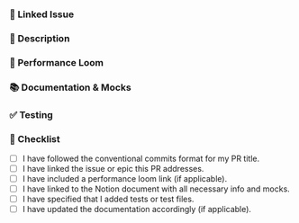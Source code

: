 <!---
☝️ PR title should follow conventional commits format: type(scope): subject
Examples: 
- feat(epics): add new payment gateway integration
- fix(epics): resolve memory leak in data processing

Learn more about conventional commits: https://www.conventionalcommits.org
-->

### 🔗 Linked Issue

<!-- 
Link the issue that this PR aims to address. Use the keyword 'Closes' followed by the issue number, as recommended by GitHub, to automatically link and close the issue when the PR is merged.

Example: Closes #1234 
-->

### 📝 Description

<!-- 
Provide a detailed explanation of your PR. 
What does it implement or fix? How does it improve the project? 
If it resolves an open epic or issue, please link to it using the 'Closes #issueNumber' syntax.
-->

### 🎥 Performance Loom

<!-- 
Include a loom link showing the performance improvements or feature functioning, if applicable. This helps the QA team understand the impact and functionality without having to check out the branch locally.
-->

### 📚 Documentation & Mocks

<!-- 
Include a link to the Notion document that contains all the necessary information and mocks to resolve the issue. This ensures everyone has the context and resources needed for the PR.
Link to Notion doc: [Link]
-->

### ✅ Testing

<!-- 
Detail the testing you have added to ensure this change is effective. Specify the type of tests (unit, integration, etc.) and if new tests have been introduced.
-->

### 📝 Checklist

<!-- Review and mark with an 'x' to confirm your PR complies with the list. -->

- [ ] I have followed the conventional commits format for my PR title.
- [ ] I have linked the issue or epic this PR addresses.
- [ ] I have included a performance loom link (if applicable).
- [ ] I have linked to the Notion document with all necessary info and mocks.
- [ ] I have specified that I added tests or test files.
- [ ] I have updated the documentation accordingly (if applicable).

<!-- Upon completing the checklist, your PR is ready for the QA team to review. -->
